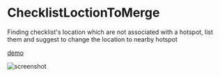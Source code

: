 # ChecklistLoctionToMerge

Finding checklist's location which are not associated with a hotspot, list them and suggest to change the location to nearby hotspot

[demo](https://zoziologie.raphaelnussbaumer.com/checklist-location-merge/)

![screenshot](https://zoziologie.raphaelnussbaumer.com/wp-content/uploads/2018/02/Capture_3.png)
